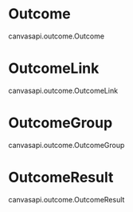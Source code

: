 # Outcome

<div class="autoclass" members="">

canvasapi.outcome.Outcome

</div>

# OutcomeLink

<div class="autoclass" members="">

canvasapi.outcome.OutcomeLink

</div>

# OutcomeGroup

<div class="autoclass" members="">

canvasapi.outcome.OutcomeGroup

</div>

# OutcomeResult

<div class="autoclass" members="">

canvasapi.outcome.OutcomeResult

</div>
